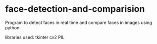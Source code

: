 # face-detection-and-comparision

Program to detect faces in real time and compare faces in images using python.

libraries used:
tkinter
cv2
PIL
